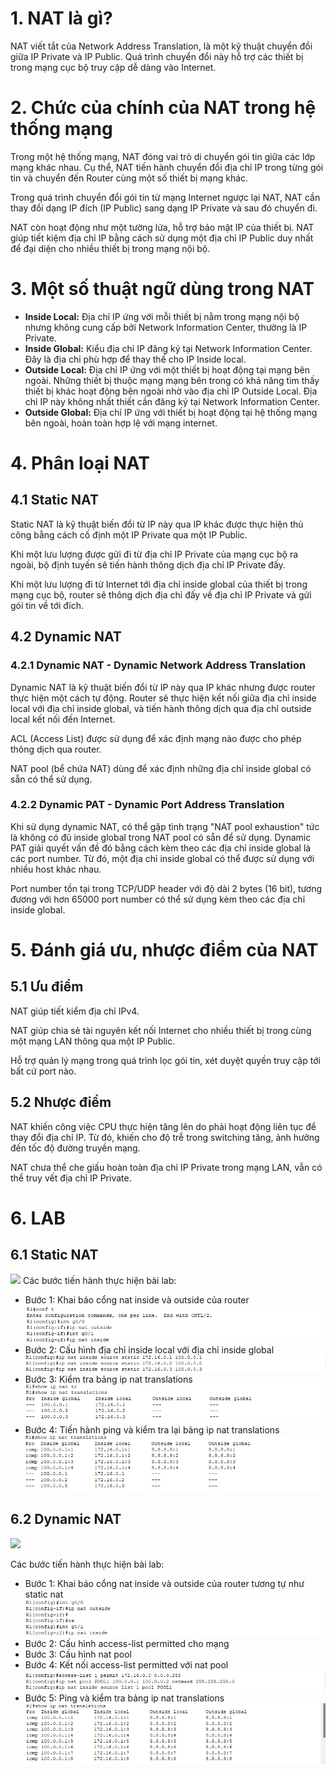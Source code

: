 # 1. NAT là gì?
NAT viết tắt của Network Address Translation, là một kỹ thuật chuyển đổi giữa IP Private và IP Public. Quá trình chuyển đổi này hỗ trợ các thiết bị trong mạng cục bộ truy cập dễ dàng vào Internet.
# 2. Chức của chính của NAT trong hệ thống mạng
Trong một hệ thống mạng, NAT đóng vai trò di chuyển gói tin giữa các lớp mạng khác nhau. Cụ thể, NAT tiến hành chuyển đổi địa chỉ IP trong từng gói tin và chuyển đến Router cùng một số thiết bị mạng khác.

Trong quá trình chuyển đổi gói tin từ mạng Internet ngược lại NAT, NAT cần thay đổi dạng IP đích (IP Public) sang dạng IP Private và sau đó chuyển đi.

NAT còn hoạt động như một tường lửa, hỗ trợ bảo mật IP của thiết bị. NAT giúp tiết kiệm địa chỉ IP bằng cách sử dụng một địa chỉ IP Public duy nhất để đại diện cho nhiều thiết bị trong mạng nội bộ.
# 3. Một số thuật ngữ dùng trong NAT
- **Inside Local:** Địa chỉ IP ứng với mỗi thiết bị nằm trong mạng nội bộ nhưng không cung cấp bởi Network Information Center, thường là IP Private.
- **Inside Global:** Kiểu địa chỉ IP đăng ký tại Network Information Center. Đây là địa chỉ phù hợp để thay thế cho IP Inside local.
- **Outside Local:** Địa chỉ IP ứng với một thiết bị hoạt động tại mạng bên ngoài. Những thiết bị thuộc mạng mạng bên trong có khả năng tìm thấy thiết bị khác hoạt động bên ngoài nhờ vào địa chỉ IP Outside Local. Địa chỉ IP này không nhất thiết cần đăng ký tại Network Information Center.
- **Outside Global:** Địa chỉ IP ứng với thiết bị hoạt động tại hệ thống mạng bên ngoài, hoàn toàn hợp lệ với mạng internet.
# 4. Phân loại NAT
## 4.1 Static NAT
Static NAT là kỹ thuật biến đổi từ IP này qua IP khác được thực hiện thủ công bằng cách cố định một IP Private qua một IP Public. 

Khi một lưu lượng được gửi đi từ địa chỉ IP Private của mạng cục bộ ra ngoài, bộ định tuyến sẽ tiến hành thông dịch địa chỉ IP Private đấy.

Khi một lưu lượng đi từ Internet tới địa chỉ inside global của thiết bị trong mạng cục bộ, router sẽ thông dịch địa chỉ đấy về địa chỉ IP Private và gửi gói tin về tới đích.
## 4.2 Dynamic NAT
### 4.2.1 Dynamic NAT - Dynamic Network Address Translation
Dynamic NAT là kỹ thuật biến đổi từ IP này qua IP khác nhưng được router thực hiện một cách tự động. Router sẽ thực hiện kết nối giữa địa chỉ inside local với địa chỉ inside global, và tiến hành thông dịch qua địa chỉ outside local kết nối đến Internet.

ACL (Access List) được sử dụng để xác định mạng nào được cho phép thông dịch qua router.

NAT pool (bể chứa NAT) dùng để xác định những địa chỉ inside global có sẵn có thể sử dụng.
### 4.2.2 Dynamic PAT - Dynamic Port Address Translation
Khi sử dụng dynamic NAT, có thể gặp tình trạng "NAT pool exhaustion" tức là không có đủ inside global trong NAT pool có sẵn để sử dụng. Dynamic PAT giải quyết vấn đề đó bằng cách kèm theo các địa chỉ inside global là các port number. Từ đó, một địa chỉ inside global có thể được sử dụng với nhiều host khác nhau.

Port number tồn tại trong TCP/UDP header với độ dài 2 bytes (16 bit), tương đương với hơn 65000 port number có thể sử dụng kèm theo các địa chỉ inside global.
# 5. Đánh giá ưu, nhược điểm của NAT
## 5.1 Ưu điểm
NAT giúp tiết kiểm địa chỉ IPv4.

NAT giúp chia sẻ tài nguyên kết nối Internet cho nhiều thiết bị trong cùng một mạng LAN thông qua một IP Public.

Hỗ trợ quản lý mạng trong quá trình lọc gói tin, xét duyệt quyền truy cập tới bất cứ port nào.
## 5.2 Nhược điểm
NAT khiến công việc CPU thực hiện tăng lên do phải hoạt động liên tục để thay đổi địa chỉ IP. Từ đó, khiến cho độ trễ trong switching tăng, ảnh hưởng đến tốc độ đường truyền mạng.

NAT chưa thể che giấu hoàn toàn địa chỉ IP Private trong mạng LAN, vẫn có thể truy vết địa chỉ IP Private.
# 6. LAB
## 6.1 Static NAT
![](../NAT/imgs/Static%20NAT%20Lab.png)
Các bước tiến hành thực hiện bài lab:

- Bước 1: Khai báo cổng nat inside và outside của router
![](../imgs/Bước%201%20Static%20LAB.png)
- Bước 2: Cấu hình địa chỉ inside local với địa chỉ inside global 
![](../imgs/Bước%202%20Static%20LAB.png)
- Bước 3: Kiểm tra bảng ip nat translations
![](../imgs/Bước%203%20Static%20LAB.png)
- Bước 4: Tiến hành ping và kiểm tra lại bảng ip nat translations
![](../imgs/Bước%204%20Static%20LAB.png)
## 6.2 Dynamic NAT
![](../NAT/imgs/Dynamic%20NAT%20lab.)

Các bước tiến hành thực hiện bài lab:
- Bước 1: Khai báo cổng nat inside và outside của router tương tự như static nat
![](../imgs/Bước%201%20Dynamic%20Lab.png)
- Bước 2: Cấu hình access-list permitted cho mạng
- Bước 3: Cấu hình nat pool 
- Bước 4: Kết nối access-list permitted với nat pool
![](../imgs/Bước%202,3,4%20Dynamic%20Lab.png)
- Bước 5: Ping và kiểm tra bảng ip nat translations
![](../imgs/Bước%205%20Dynamic%20Lab.png)